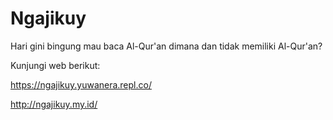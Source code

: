 # Ngajikuy
Hari gini bingung mau baca Al-Qur'an dimana dan tidak memiliki Al-Qur'an?

Kunjungi web berikut:

https://ngajikuy.yuwanera.repl.co/

http://ngajikuy.my.id/
